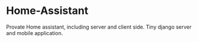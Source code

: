 # Home-Assistant
Provate Home assistant, including server and client side.
Tiny django server and mobile application.
